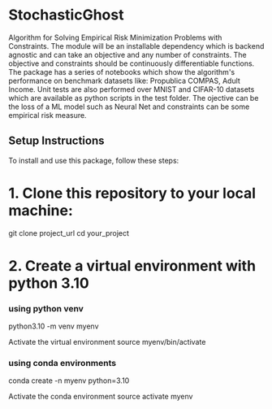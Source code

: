 # StochasticGhost
Algorithm for Solving Empirical Risk Minimization Problems with Constraints.
The module will be an installable dependency which is backend agnostic and can take an objective and any number of constraints.
The objective and constraints should be continuously differentiable functions.
The package has a series of notebooks which show the algorithm's performance on benchmark datasets like: Propublica COMPAS, Adult Income.
Unit tests are also performed over MNIST and CIFAR-10 datasets which are available as python scripts in the test folder.
The ojective can be the loss of a ML model such as Neural Net and constraints can be some empirical risk measure.

## Setup Instructions

To install and use this package, follow these steps:

# 1. Clone this repository to your local machine:

   git clone project_url
   cd your_project

# 2. Create a virtual environment with python 3.10
  ### using python venv
   
   python3.10 -m venv myenv

   Activate the virtual environment
   source myenv/bin/activate

  ### using conda environments

   conda create -n myenv python=3.10

   Activate the conda environment
   source activate myenv
